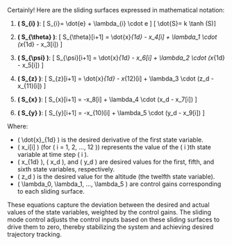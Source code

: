 Certainly! Here are the sliding surfaces expressed in mathematical notation:

1. **\( S_{i} \)**:
\[ S_{i}= \dot{e} + \lambda_{i} \cdot e \]
\[ \dot{S}= k \tanh (S)\]
2. **\( S_{\theta} \)**:
\[ S_{\theta}[i+1] = \dot{x}_{1d} - x_4[i] + \lambda_1 \cdot (x_{1d} - x_3[i]) \]

3. **\( S_{\psi} \)**:
\[ S_{\psi}[i+1] = \dot{x}_{1d} - x_6[i] + \lambda_2 \cdot (x_{1d} - x_5[i]) \]

4. **\( S_{z} \)**:
\[ S_{z}[i+1] = \dot{x}_{1d} - x_{12}[i] + \lambda_3 \cdot (z_d - x_{11}[i]) \]

5. **\( S_{x} \)**:
\[ S_{x}[i+1] = -x_8[i] + \lambda_4 \cdot (x_d - x_7[i]) \]

6. **\( S_{y} \)**:
\[ S_{y}[i+1] = -x_{10}[i] + \lambda_5 \cdot (y_d - x_9[i]) \]

Where:
- \( \dot{x}_{1d} \) is the desired derivative of the first state variable.
- \( x_i[i] \) (for \( i = 1, 2, ..., 12 \)) represents the value of the \( i \)th state variable at time step \( i \).
- \( x_{1d} \), \( x_d \), and \( y_d \) are desired values for the first, fifth, and sixth state variables, respectively.
- \( z_d \) is the desired value for the altitude (the twelfth state variable).
- \( \lambda_0, \lambda_1, ..., \lambda_5 \) are control gains corresponding to each sliding surface.

These equations capture the deviation between the desired and actual values of the state variables, weighted by the control gains. The sliding mode control adjusts the control inputs based on these sliding surfaces to drive them to zero, thereby stabilizing the system and achieving desired trajectory tracking.
